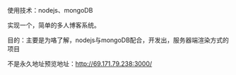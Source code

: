 
使用技术：nodejs、mongoDB

实现一个，简单的多人博客系统。

目的：主要是为咯了解，nodejs与mongoDB配合，开发出，服务器端渲染方式的项目

不是永久地址预览地址：http://69.171.79.238:3000/


